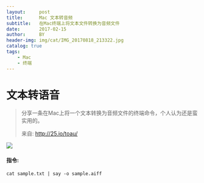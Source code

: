 ```yaml
---
layout:     post
title:      Mac 文本转音频
subtitle:   在Mac终端上将文本文件转换为音频文件
date:       2017-02-15
author:     BY
header-img: img/cat/IMG_20170818_213322.jpg
catalog: true
tags:
    - Mac
    - 终端
---
```


# 文本转语音

>分享一条在Mac上将一个文本转换为音频文件的终端命令，个人认为还是蛮实用的。
>
>来自: <http://25.io/toau/>

![](https://ww2.sinaimg.cn/large/006tNbRwgy1fcqwv0i9ovj30du04p74y.jpg)

#### 指令:

	cat sample.txt | say -o sample.aiff
	
